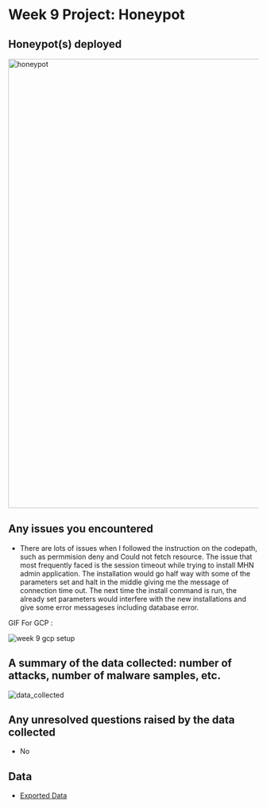 # Week 9 Project: Honeypot


## Honeypot(s) deployed

<img width="903" alt="honeypot" src="https://user-images.githubusercontent.com/36938994/49345537-52b3c900-f654-11e8-9e6e-f6d11dd55740.png">



## Any issues you encountered
- There are lots of issues when I followed the instruction on the codepath, such as permmision deny and Could not fetch resource. The issue that most frequently faced is the session timeout while trying to install MHN admin application. The installation would go half way with some of the parameters set and halt in the middle giving me the message of connection time out. The next time the install command is run, the already set parameters would interfere with the new installations and give some error messageses including database error.

GIF For GCP :

![week 9 gcp setup](https://user-images.githubusercontent.com/36938994/49345505-d4572700-f653-11e8-96e8-fec984b71aa8.gif)


## A summary of the data collected: number of attacks, number of malware samples, etc.

![data_collected](https://user-images.githubusercontent.com/36938994/49345454-0b790880-f653-11e8-8dc9-98d05a5e42e9.gif)



## Any unresolved questions raised by the data collected
 - No

## Data
- <a href="https://github.com/tahsin-alam/CyberSecurity/blob/master/Assignment%20Week%239/session.json"> Exported Data </a>
 
